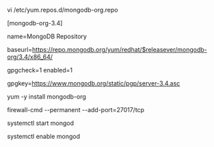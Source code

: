vi /etc/yum.repos.d/mongodb-org.repo

[mongodb-org-3.4]

name=MongoDB Repository

baseurl=https://repo.mongodb.org/yum/redhat/$releasever/mongodb-org/3.4/x86_64/

gpgcheck=1
enabled=1

gpgkey=https://www.mongodb.org/static/pgp/server-3.4.asc

yum -y install mongodb-org

firewall-cmd --permanent --add-port=27017/tcp

systemctl start mongod

systemctl enable mongod
